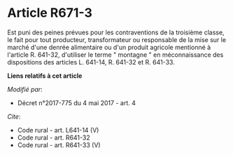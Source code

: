 # Article R671-3

Est puni des peines prévues pour les contraventions de la troisième classe, le fait pour tout producteur, transformateur ou
responsable de la mise sur le marché d'une denrée alimentaire ou d'un produit agricole mentionné à l'article R. 641-32,
d'utiliser le terme " montagne " en méconnaissance des dispositions des articles L. 641-14, R. 641-32 et R. 641-33.

**Liens relatifs à cet article**

_Modifié par_:

  - Décret n°2017-775 du 4 mai 2017 - art. 4

_Cite_:

  - Code rural - art. L641-14 (V)
  - Code rural - art. R641-32
  - Code rural - art. R641-33 (V)
